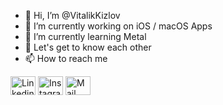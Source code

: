 - 👋 Hi, I’m @VitalikKizlov
- 👀 I’m currently working on iOS / macOS Apps
- 🌱 I’m currently learning Metal
- 💭 Let's get to know each other
- 📫 How to reach me

<a title="Linkedin Profile" href="https://www.linkedin.com/in/vitalii-kizlov-286bba151/"><img alt="Linkedin Profile" src="https://raw.githubusercontent.com/rahuldkjain/github-profile-readme-generator/master/src/images/icons/Social/linked-in-alt.svg" height="30" width="40"/></a>
<a title="Instagram Profile" href="https://www.instagram.com/vitaliikizlov"><img alt="Instagram Profile" src="https://raw.githubusercontent.com/rahuldkjain/github-profile-readme-generator/master/src/images/icons/Social/instagram.svg" height="30" width="40"/></a>
<a title="Gmail" href="mailto:vitalik2602@gmail.com"><img alt="Mail" src="https://user-images.githubusercontent.com/22445815/117448071-f3ee8a00-af46-11eb-9324-875e5dd7fcf4.png" height="30" width="40"/></a>

<!---
VitalikKizlov/VitalikKizlov is a ✨ special ✨ repository because its `README.md` (this file) appears on your GitHub profile.
You can click the Preview link to take a look at your changes.
--->

